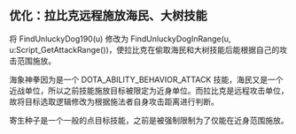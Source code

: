 ## 优化：拉比克远程施放海民、大树技能

将 FindUnluckyDog190(u) 修改为 FindUnluckyDogInRange(u, u:Script_GetAttackRange())，使拉比克在偷取海民和大树技能后能根据自己的攻击范围施放。

海象神拳因为是一个 DOTA_ABILITY_BEHAVIOR_ATTACK 技能，海民又是一个近战单位，所以之前技能施放目标被限定为近身单位。而拉比克是远程攻击单位，故将目标选取逻辑修改为根据施法者自身攻击距离进行判断。

寄生种子是一个一般的点目标技能，之前是被强制限制为了仅能在近身范围施放。